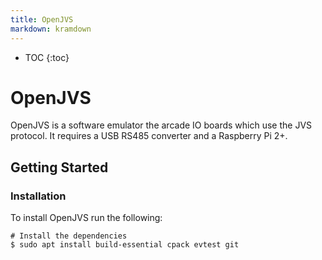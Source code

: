 ```yaml
---
title: OpenJVS
markdown: kramdown
---
```


* TOC {:toc}

# OpenJVS

OpenJVS is a software emulator the arcade IO boards which use the JVS protocol. It requires a USB RS485 converter and a Raspberry Pi 2+.

## Getting Started

### Installation

To install OpenJVS run the following:

```
# Install the dependencies
$ sudo apt install build-essential cpack evtest git

```
